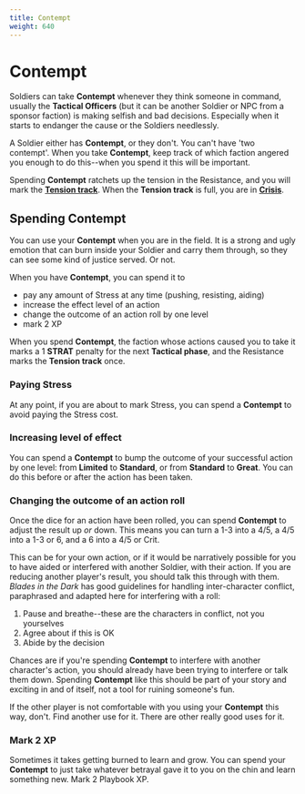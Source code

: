 ```yaml
---
title: Contempt
weight: 640
---
```


# Contempt

Soldiers can take **Contempt** whenever they think someone in command, usually
the **Tactical Officers** (but it can be another Soldier or NPC from a sponsor
faction) is making selfish and bad decisions. Especially when it starts to
endanger the cause or the Soldiers needlessly.

A Soldier either has **Contempt**, or they don't. You can't have 'two contempt'.
When you take **Contempt**, keep track of which faction angered you enough to do
this--when you spend it this will be important.

Spending **Contempt** ratchets up the tension in the Resistance, and you will
mark the [**Tension track**](/tactical/tension-crisis/). When the **Tension
track** is full, you are in [**Crisis**](/tactical/tension-crisis#crises).

## Spending Contempt

You can use your **Contempt** when you are in the field. It is a strong and ugly
emotion that can burn inside your Soldier and carry them through, so they can
see some kind of justice served. Or not.

When you have **Contempt**, you can spend it to

- pay any amount of Stress at any time (pushing, resisting, aiding)
- increase the effect level of an action
- change the outcome of an action roll by one level
- mark 2 XP

When you spend **Contempt**, the faction whose actions caused you to take it
marks a 1 **STRAT** penalty for the next **Tactical phase**, and the Resistance
marks the **Tension track** once.

### Paying Stress

At any point, if you are about to mark Stress, you can spend a **Contempt** to
avoid paying the Stress cost.

### Increasing level of effect

You can spend a **Contempt** to bump the outcome of your successful action by one
level: from **Limited** to **Standard**, or from **Standard** to **Great**. You
can do this before or after the action has been taken.

### Changing the outcome of an action roll

Once the dice for an action have been rolled, you can spend **Contempt** to
adjust the result up _or_ down. This means you can turn a 1-3 into a 4/5, a 4/5
into a 1-3 or 6, and a 6 into a 4/5 or Crit.

This can be for your own action, or if it would be narratively possible for you
to have aided or interfered with another Soldier, with their action. If you are
reducing another player's result, you should talk this through with them.
_Blades in the Dark_ has good guidelines for handling inter-character conflict,
paraphrased and adapted here for interfering with a roll:

1. Pause and breathe--these are the characters in conflict, not you yourselves
2. Agree about if this is OK
3. Abide by the decision

Chances are if you're spending **Contempt** to interfere with another
character's action, you should already have been trying to interfere or talk
them down. Spending **Contempt** like this should be part of your story and
exciting in and of itself, not a tool for ruining someone's fun.

If the other player is not comfortable with you using your **Contempt** this
way, don't. Find another use for it. There are other really good uses for it.

### Mark 2 XP

Sometimes it takes getting burned to learn and grow. You can spend your
**Contempt** to just take whatever betrayal gave it to you on the chin and learn
something new. Mark 2 Playbook XP.
